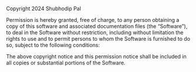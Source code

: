 Copyright 2024 Shubhodip Pal

Permission is hereby granted, free of charge, to any person obtaining a copy of this software and associated documentation files (the “Software”),
to deal in the Software without restriction, including without limitation the rights to use and to permit persons to whom the Software is furnished to do so, subject to the following conditions:

The above copyright notice and this permission notice shall be included in all copies or substantial portions of the Software.
